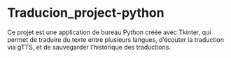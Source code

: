 # Traducion_project-python
Ce projet est une application de bureau Python créée avec Tkinter, qui permet de traduire du texte entre plusieurs langues, d’écouter la traduction via gTTS, et de sauvegarder l’historique des traductions.
